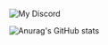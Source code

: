 ![My Discord](https://discord-readme-badge.vercel.app/api?id=249600415040012309)

![Anurag's GitHub stats](https://github-readme-stats.vercel.app/api?username=1rainwall&show_icons=true)
